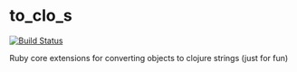 to_clo_s
========

[![Build Status](https://travis-ci.org/mjgpy3/to_clo_s.svg?branch=master)](https://travis-ci.org/mjgpy3/to_clo_s)

Ruby core extensions for converting objects to clojure strings (just for fun)
